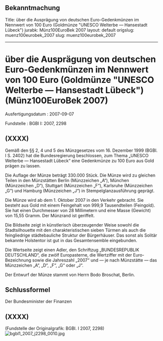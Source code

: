 Bekanntmachung
---
Title: über die Ausprägung von deutschen Euro-Gedenkmünzen im Nennwert von 100 Euro
  (Goldmünze "UNESCO Welterbe — Hansestadt Lübeck")
jurabk: Münz100EuroBek 2007
layout: default
origslug: muenz100eurobek_2007
slug: muenz100eurobek_2007

---

# über die Ausprägung von deutschen Euro-Gedenkmünzen im Nennwert von 100 Euro (Goldmünze "UNESCO Welterbe — Hansestadt Lübeck") (Münz100EuroBek 2007)

Ausfertigungsdatum
:   2007-09-07

Fundstelle
:   BGBl I: 2007, 2298


## (XXXX)

Gemäß den §§ 2, 4 und 5 des Münzgesetzes vom 16. Dezember 1999 (BGBl.
I S. 2402) hat die Bundesregierung beschlossen, zum Thema „UNESCO
Welterbe — Hansestadt Lübeck“ eine Gedenkmünze zu 100 Euro aus Gold
prägen zu lassen.

Die Auflage der Münze beträgt 330.000 Stück. Die Münze wird zu
gleichen Teilen in den Münzstätten Berlin (Münzzeichen „A“), München
(Münzzeichen „D“), Stuttgart (Münzzeichen „F“), Karlsruhe (Münzzeichen
„G“) und Hamburg (Münzzeichen „J“) in Stempelglanzausführung geprägt.

Die Münze wird ab dem 1. Oktober 2007 in den Verkehr gebracht. Sie
besteht aus Gold mit einem Feingehalt von 999,9 Tausendteilen
(Feingold). Sie hat einen Durchmesser von 28 Millimetern und eine
Masse (Gewicht) von 15,55 Gramm. Der Münzrand ist geriffelt.

Die Bildseite zeigt in künstlerisch überzeugender Weise sowohl die
Stadtsilhouette mit den charakteristischen sieben Türmen als auch die
feingliedrige städtebauliche Struktur der Bürgerhäuser. Das sonst als
Solitär bekannte Holstentor ist gut in das Gesamtensemble eingebunden.

Die Wertseite zeigt einen Adler, den Schriftzug „BUNDESREPUBLIK
DEUTSCHLAND“, die zwölf Europasterne, die Wertziffer mit der Euro-
Bezeichnung sowie die Jahreszahl „2007“ und — je nach Münzstätte — das
Münzzeichen „A“, „D“, „F“, „G“ oder „J“.

Der Entwurf der Münze stammt von Herrn Bodo Broschat, Berlin.


## Schlussformel

Der Bundesminister der Finanzen


## (XXXX)

(Fundstelle der Originalgrafik: BGBl. I 2007, 2298)
![bgbl1_2007_j2298_0010.jpg](bgbl1_2007_j2298_0010.jpg)
